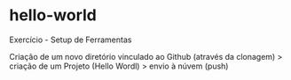 # hello-world
Exercício - Setup de Ferramentas

Criação de um novo diretório vinculado ao Github (através da clonagem) > criação de um Projeto (Hello Wordl) > envio à núvem (push)
